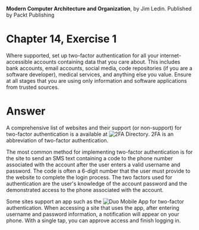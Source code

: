 __Modern Computer Architecture and Organization__, by Jim Ledin. Published by Packt Publishing
# Chapter 14, Exercise 1

Where supported, set up two-factor authentication for all your internet-accessible accounts containing data that you care about. This includes bank accounts, email accounts, social media, code repositories (if you are a software developer), medical services, and anything else you value. Ensure at all stages that you are using only information and software applications from trusted sources.

# Answer
A comprehensive list of websites and their support (or non-support) for two-factor authentication is a available at ![2FA Directory](https://2fa.directory/). 2FA is an abbreviation of two-factor authentication.

The most common method for implementing two-factor authentication is for the site to send an SMS text containing a code to the phone number associated with the account after the user enters a valid username and password. The code is often a 6-digit number that the user must provide to the website to complete the login process. The two factors used for authentication are the user's knowledge of the account password and the demonstrated access to the phone associated with the account.

Some sites support an app such as the ![Duo Mobile App](https://duo.com/product/multi-factor-authentication-mfa/duo-mobile-app) for two-factor authentication. When accessing a site that uses the app, after entering username and password information, a notification will appear on your phone. With a single tap, you can approve access and finish logging in.
